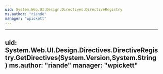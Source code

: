 ```yaml
---
uid: System.Web.UI.Design.Directives.DirectiveRegistry
ms.author: "riande"
manager: "wpickett"
---
```


---
uid: System.Web.UI.Design.Directives.DirectiveRegistry.GetDirectives(System.Version,System.String)
ms.author: "riande"
manager: "wpickett"
---
